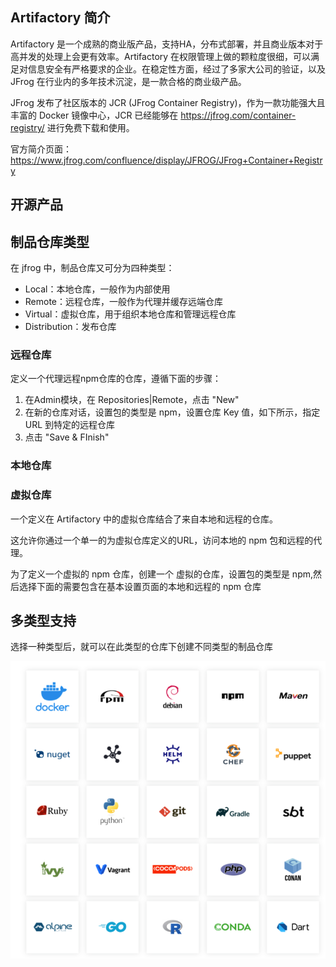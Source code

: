 ## Artifactory 简介

Artifactory 是一个成熟的商业版产品，支持HA，分布式部署，并且商业版本对于高并发的处理上会更有效率。Artifactory 在权限管理上做的颗粒度很细，可以满足对信息安全有严格要求的企业。在稳定性方面，经过了多家大公司的验证，以及 JFrog 在行业内的多年技术沉淀，是一款合格的商业级产品。

JFrog 发布了社区版本的 JCR (JFrog Container Registry)，作为一款功能强大且丰富的 Docker 镜像中心，JCR 已经能够在 <https://jfrog.com/container-registry/> 进行免费下载和使用。

官方简介页面：<https://www.jfrog.com/confluence/display/JFROG/JFrog+Container+Registry>

## 开源产品



## 制品仓库类型

在 jfrog 中，制品仓库又可分为四种类型：

- Local：本地仓库，一般作为内部使用
- Remote：远程仓库，一般作为代理并缓存远端仓库
- Virtual：虚拟仓库，用于组织本地仓库和管理远程仓库
- Distribution：发布仓库

### 远程仓库

定义一个代理远程npm仓库的仓库，遵循下面的步骤：

1. 在Admin模块，在 Repositories|Remote，点击 "New"
1. 在新的仓库对话，设置包的类型是 npm，设置仓库 Key 值，如下所示，指定 URL 到特定的远程仓库
1. 点击 "Save & FInish"

### 本地仓库

### 虚拟仓库

一个定义在 Artifactory 中的虚拟仓库结合了来自本地和远程的仓库。

这允许你通过一个单一的为虚拟仓库定义的URL，访问本地的 npm 包和远程的代理。

为了定义一个虚拟的 npm 仓库，创建一个 虚拟的仓库，设置包的类型是 npm,然后选择下面的需要包含在基本设置页面的本地和远程的 npm 仓库

## 多类型支持

选择一种类型后，就可以在此类型的仓库下创建不同类型的制品仓库

![img](.assets/image-20221217144414088.png)
